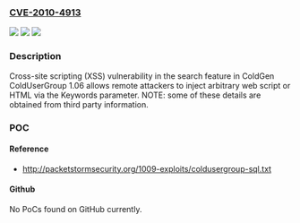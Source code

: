 ### [CVE-2010-4913](https://cve.mitre.org/cgi-bin/cvename.cgi?name=CVE-2010-4913)
![](https://img.shields.io/static/v1?label=Product&message=n%2Fa&color=blue)
![](https://img.shields.io/static/v1?label=Version&message=n%2Fa&color=blue)
![](https://img.shields.io/static/v1?label=Vulnerability&message=n%2Fa&color=brighgreen)

### Description

Cross-site scripting (XSS) vulnerability in the search feature in ColdGen ColdUserGroup 1.06 allows remote attackers to inject arbitrary web script or HTML via the Keywords parameter.  NOTE: some of these details are obtained from third party information.

### POC

#### Reference
- http://packetstormsecurity.org/1009-exploits/coldusergroup-sql.txt

#### Github
No PoCs found on GitHub currently.

